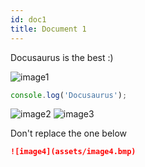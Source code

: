 ```yaml
---
id: doc1
title: Document 1
---
```


Docusaurus is the best :)

![image1](assets/image1.png)

```js
console.log('Docusaurus');
```

![image2](assets/image2.jpg) ![image3](assets/image3.gif)

Don't replace the one below

```md
![image4](assets/image4.bmp)
```
